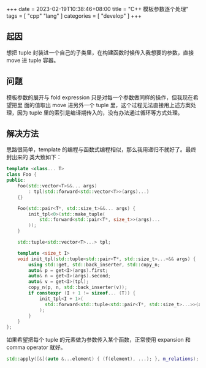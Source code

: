 +++ 
date = 2023-02-19T10:38:46+08:00
title = "C++ 模板参数逐个处理"
tags = [ "cpp" "lang" ]
categories = [ "develop" ]
+++

## 起因

想把 tuple 封装进一个自己的子类里，在构建函数时候传入我想要的参数，直接 move 进
tuple 容器。

## 问题

模板参数的展开与 fold expression 只是对每一个参数做同样的操作，但我现在希望把里
面的值取出 move 进另外一个 tuple 里，这个过程无法直接用上述方案处理，因为 tuple
里的索引是编译期传入的，没有办法通过循环等方式处理。

## 解决方法

思路很简单，template 的编程与函数式编程相似，那么我用递归不就好了。最终封出来的
类大致如下：

```c++
template <class... T>
class Foo {
public:
    Foo(std::vector<T>&&... args)
        : tpl(std::forward<std::vector<T>>(args)...)
    {}

    Foo(std::pair<T*, std::size_t>&&... args) {
        init_tpl<0>(std::make_tuple(
            std::forward<std::pair<T*, size_t>>(args)...
        ));
    }

    std::tuple<std::vector<T>...> tpl;

    template <size_t I>
    void init_tpl(std::tuple<std::pair<T*, std::size_t>...>&& args) {
        using std::get, std::back_inserter, std::copy_n;
        auto& p = get<I>(args).first;
        auto& n = get<I>(args).second;
        auto& v = get<I>(tpl);
        copy_n(p, n, std::back_inserter(v));
        if constexpr (I + 1 != sizeof... (T)) {
            init_tpl<I + 1>(
              std::forward<std::tuple<std::pair<T*, std::size_t>...>>(args)
            );
        }
    }
};
```

如果希望把每个 tuple 的元素做为参数传入某个函数，正常使用 expansion 和 comma operator 就好。
```c++
std::apply([&](auto &...element) { (f(element), ...); }, m_relations);
```
